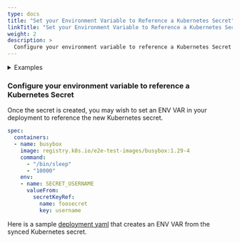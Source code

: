 ```yaml
---
type: docs
title: "Set your Environment Variable to Reference a Kubernetes Secret"
linkTitle: "Set your Environment Variable to Reference a Kubernetes Secret"
weight: 2
description: >
  Configure your environment variable to reference a Kubernetes Secret
---
```


<details>
<summary>Examples</summary>

- `SecretProviderClass`

```yaml
apiVersion: secrets-store.csi.x-k8s.io/v1
kind: SecretProviderClass
metadata:
  name: azure-sync
spec:
  provider: azure
  secretObjects:                                 # [OPTIONAL] SecretObject defines the desired state of synced K8s secret objects
  - secretName: foosecret
    type: Opaque
    labels:
      environment: "test"
    data:
    - objectName: secretalias                    # name of the mounted content to sync. this could be the object name or object alias
      key: username
  parameters:
    usePodIdentity: "false"
    keyvaultName: "$KEYVAULT_NAME"               # the name of the KeyVault
    objects: |
      array:
        - |
          objectName: $SECRET_NAME
          objectType: secret                     # object types: secret, key or cert
          objectAlias: secretalias
          objectVersion: $SECRET_VERSION         # [OPTIONAL] object versions, default to latest if empty
        - |
          objectName: $KEY_NAME
          objectType: key
          objectVersion: $KEY_VERSION
    tenantID: "tid"                             # the tenant ID of the KeyVault
```

- `Pod` yaml

```yaml
kind: Pod
apiVersion: v1
metadata:
  name: busybox-secrets-store-inline
spec:
  containers:
    - name: busybox
      image: registry.k8s.io/e2e-test-images/busybox:1.29-4
      command:
        - "/bin/sleep"
        - "10000"
      volumeMounts:
      - name: secrets-store01-inline
        mountPath: "/mnt/secrets-store"
        readOnly: true
      env:
      - name: SECRET_USERNAME
        valueFrom:
          secretKeyRef:
            name: foosecret
            key: username
  volumes:
    - name: secrets-store01-inline
      csi:
        driver: secrets-store.csi.k8s.io
        readOnly: true
        volumeAttributes:
          secretProviderClass: "azure-sync"
```

</details>

### Configure your environment variable to reference a Kubernetes Secret

Once the secret is created, you may wish to set an ENV VAR in your deployment to reference the new Kubernetes secret.

```yaml
spec:
  containers:
  - name: busybox
    image: registry.k8s.io/e2e-test-images/busybox:1.29-4
    command:
      - "/bin/sleep"
      - "10000"
    env:
    - name: SECRET_USERNAME
      valueFrom:
        secretKeyRef:
          name: foosecret
          key: username
```

Here is a sample [deployment yaml](https://raw.githubusercontent.com/Azure/secrets-store-csi-driver-provider-azure/master/examples/sync-as-kubernetes-secret/deployment-synck8s.yaml) that creates an ENV VAR from the synced Kubernetes secret.
